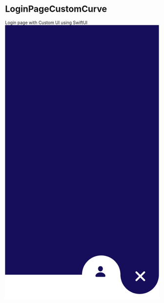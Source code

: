# LoginPageCustomCurve
Login page with Custom UI using SwiftUI
![plot](/ScreenShots/1.png "Screen with curve Buttons")
